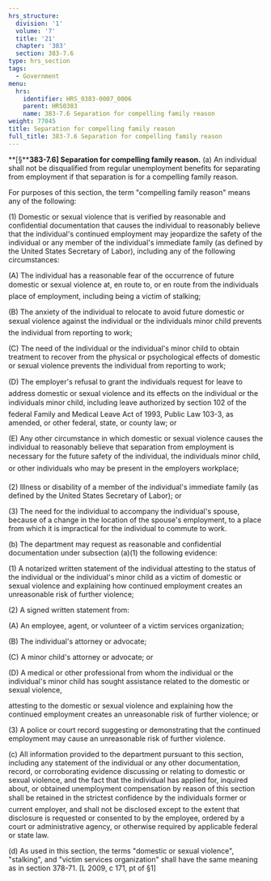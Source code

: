 ```yaml
---
hrs_structure:
  division: '1'
  volume: '7'
  title: '21'
  chapter: '383'
  section: 383-7.6
type: hrs_section
tags:
  - Government
menu:
  hrs:
    identifier: HRS_0383-0007_0006
    parent: HRS0383
    name: 383-7.6 Separation for compelling family reason
weight: 77045
title: Separation for compelling family reason
full_title: 383-7.6 Separation for compelling family reason
---
```

**[§****383-7.6] Separation for compelling family reason.** (a) An individual shall not be disqualified from regular unemployment benefits for separating from employment if that separation is for a compelling family reason.

For purposes of this section, the term "compelling family reason" means any of the following:

(1) Domestic or sexual violence that is verified by reasonable and confidential documentation that causes the individual to reasonably believe that the individual's continued employment may jeopardize the safety of the individual or any member of the individual's immediate family (as defined by the United States Secretary of Labor), including any of the following circumstances:

(A) The individual has a reasonable fear of the occurrence of future domestic or sexual violence at, en route to, or en route from the individuals place of employment, including being a victim of stalking;

(B) The anxiety of the individual to relocate to avoid future domestic or sexual violence against the individual or the individuals minor child prevents the individual from reporting to work;

(C) The need of the individual or the individual's minor child to obtain treatment to recover from the physical or psychological effects of domestic or sexual violence prevents the individual from reporting to work;

(D) The employer's refusal to grant the individuals request for leave to address domestic or sexual violence and its effects on the individual or the individuals minor child, including leave authorized by section 102 of the federal Family and Medical Leave Act of 1993, Public Law 103-3, as amended, or other federal, state, or county law; or

(E) Any other circumstance in which domestic or sexual violence causes the individual to reasonably believe that separation from employment is necessary for the future safety of the individual, the individuals minor child, or other individuals who may be present in the employers workplace;

(2) Illness or disability of a member of the individual's immediate family (as defined by the United States Secretary of Labor); or

(3) The need for the individual to accompany the individual's spouse, because of a change in the location of the spouse's employment, to a place from which it is impractical for the individual to commute to work.

(b) The department may request as reasonable and confidential documentation under subsection (a)(1) the following evidence:

(1) A notarized written statement of the individual attesting to the status of the individual or the individual's minor child as a victim of domestic or sexual violence and explaining how continued employment creates an unreasonable risk of further violence;

(2) A signed written statement from:

(A) An employee, agent, or volunteer of a victim services organization;

(B) The individual's attorney or advocate;

(C) A minor child's attorney or advocate; or

(D) A medical or other professional from whom the individual or the individual's minor child has sought assistance related to the domestic or sexual violence,

attesting to the domestic or sexual violence and explaining how the continued employment creates an unreasonable risk of further violence; or

(3) A police or court record suggesting or demonstrating that the continued employment may cause an unreasonable risk of further violence.

(c) All information provided to the department pursuant to this section, including any statement of the individual or any other documentation, record, or corroborating evidence discussing or relating to domestic or sexual violence, and the fact that the individual has applied for, inquired about, or obtained unemployment compensation by reason of this section shall be retained in the strictest confidence by the individuals former or current employer, and shall not be disclosed except to the extent that disclosure is requested or consented to by the employee, ordered by a court or administrative agency, or otherwise required by applicable federal or state law.

(d) As used in this section, the terms "domestic or sexual violence", "stalking", and "victim services organization" shall have the same meaning as in section 378-71\. [L 2009, c 171, pt of §1]